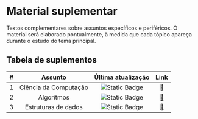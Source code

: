 # Material suplementar

Textos complementares sobre assuntos específicos e periféricos. O material será elaborado pontualmente, à medida que cada tópico apareça durante o estudo do tema principal.

## Tabela de suplementos

| # | Assunto | Última atualização | Link |
| :---: | :---: | :---: | :---: |
| 1 | Ciência da Computação | ![Static Badge](https://img.shields.io/badge/20/06/2024-grey) | [🔗](./01-ciência-da-computação.md) |
| 2 | Algoritmos | ![Static Badge](https://img.shields.io/badge/Em_breve-grey) | [🔗](./02-algoritmos.md) |
| 3 | Estruturas de dados | ![Static Badge](https://img.shields.io/badge/19/06/2024-grey) | [🔗](./03-estruturas-de-dados.md) |
